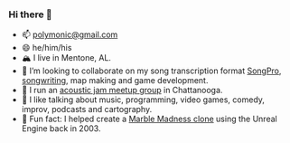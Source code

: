 ### Hi there 👋

- 📫 polymonic@gmail.com
- 😄 he/him/his
- 🏔 I live in Mentone, AL.
- 👯 I’m looking to collaborate on my song transcription format [SongPro](https://songpro.org), [songwriting](https://spilth.bandcamp.com), map making and game development.
- 🎸 I run an [acoustic jam meetup group](https://mss.band) in Chattanooga.
- 💬 I like talking about music, programming, video games, comedy, improv, podcasts and cartography.
- 🔮 Fun fact: I helped create a [Marble Madness clone](https://spilth.org/projects/marble-mania-2003/) using the Unreal Engine back in 2003.
